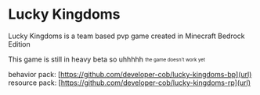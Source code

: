# Lucky Kingdoms
Lucky Kingdoms is a team based pvp game created in Minecraft Bedrock Edition

This game is still in heavy beta so uhhhhh <sub><sup>the game doesn't work yet</sup></sub>


behavior pack: [https://github.com/developer-cob/lucky-kingdoms-bp](url)<br>
resource pack: [https://github.com/developer-cob/lucky-kingdoms-rp](url)
